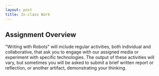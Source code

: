 ```yaml
---
layout: post
title: In-class Work
---
```


## Assignment Overview

"Writing with Robots" will include regular activities, both individual and collaborative, that ask you to engage with our assigned media or experiment with specific technologies. The output of these activities will vary, but sometimes you will be asked to submit a brief written report or reflection, or another artifact, demonstrating your thinking.